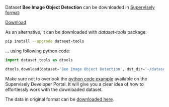 Dataset **Bee Image Object Detection** can be downloaded in [Supervisely format](https://developer.supervisely.com/api-references/supervisely-annotation-json-format):

 [Download](https://assets.supervisely.com/supervisely-supervisely-assets-public/teams_storage/f/8/g3/SEaE1EacQQqm0Wu0aBB2l1Z1WC3ZZUBLllBgGkFwwJ4qUut9arhTrWZ1dLZ16w1f9NK8opXflCLt61qbbdq0T2szVtPIRVxoz6cUa9WnGZb2AIUiGpNT37DSCGbZ.tar)

As an alternative, it can be downloaded with *dataset-tools* package:
``` bash
pip install --upgrade dataset-tools
```

... using following python code:
``` python
import dataset_tools as dtools

dtools.download(dataset='Bee Image Object Detection', dst_dir='~/dataset-ninja/')
```
Make sure not to overlook the [python code example](https://developer.supervisely.com/getting-started/python-sdk-tutorials/iterate-over-a-local-project) available on the Supervisely Developer Portal. It will give you a clear idea of how to effortlessly work with the downloaded dataset.

The data in original format can be [downloaded here](https://www.kaggle.com/datasets/andrewlca/bee-image-object-detection/download?datasetVersionNumber=1).